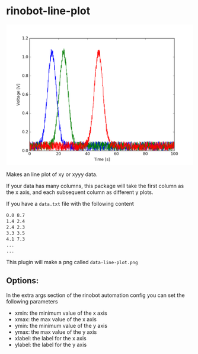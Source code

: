 # rinobot-line-plot

<img src="examples/xyyy-line-plot.png" width="600">

Makes an line plot of xy or xyyy data.

If your data has many columns, this package will take the
first column as the x axis, and each subsequent column as
different y plots.

If you have a `data.txt` file with the following content

```
0.0 8.7
1.4 2.4
2.4 2.3
3.3 3.5
4.1 7.3
...
...
```

This plugin will make a png called `data-line-plot.png`

## Options:

In the extra args section of the rinobot automation config you can set the following parameters

- xmin: the minimum value of the x axis
- xmax: the max value of the x axis
- ymin: the minimum value of the y axis
- ymax: the max value of the y axis
- xlabel: the label for the x axis
- ylabel: the label for the y axis
